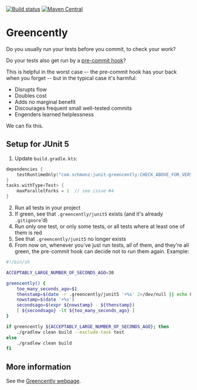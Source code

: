 [![Build status](https://github.com/schmonz/junit-greencently/actions/workflows/main-build.yml/badge.svg)](https://github.com/schmonz/junit-greencently/actions/workflows/main-build.yml)
[![Maven Central](https://maven-badges.herokuapp.com/maven-central/com.schmonz/junit-greencently/badge.svg?gav=true)](https://central.sonatype.com/artifact/com.schmonz/junit-greencently)

# Greencently

Do you usually run your tests before you commit, to check your work?

Do your tests also get run by a
[pre-commit hook](https://git-scm.com/book/en/v2/Customizing-Git-Git-Hooks)?

This is helpful in the worst case --
the pre-commit hook has your back when you forget --
but in the typical case it's harmful:

- Disrupts flow
- Doubles cost
- Adds no marginal benefit
- Discourages frequent small well-tested commits
- Engenders learned helplessness

We can fix this.

## Setup for JUnit 5

1. Update `build.gradle.kts`:

```gradle.kts
dependencies {
    testRuntimeOnly("com.schmonz:junit-greencently:CHECK_ABOVE_FOR_VERSION")
}
tasks.withType<Test> {
    maxParallelForks = 1  // see issue #4
}
```

2. Run all tests in your project
3. If green, see that `.greencently/junit5` exists (and it's already `.gitignore`'d)
4. Run only one test, or only some tests, or all tests where at least one of them is red
5. See that `.greencently/junit5` no longer exists
6. From now on, whenever you've just run tests, all of them, and they're all green,
   the pre-commit hook can decide not to run them again. Example:

```sh
#!/bin/sh

ACCEPTABLY_LARGE_NUMBER_OF_SECONDS_AGO=30

greencently() {
    too_many_seconds_ago=$1
    thenstamp=$(date -r .greencently/junit5 '+%s' 2>/dev/null || echo 0)
    nowstamp=$(date '+%s')
    secondsago=$(expr ${nowstamp} - ${thenstamp})
    [ ${secondsago} -lt ${too_many_seconds_ago} ]
}

if greencently ${ACCEPTABLY_LARGE_NUMBER_OF_SECONDS_AGO}; then
    ./gradlew clean build --exclude-task test
else
    ./gradlew clean build
fi
```

## More information

See the
[Greencently webpage](https://schmonz.com/software/greencently).
